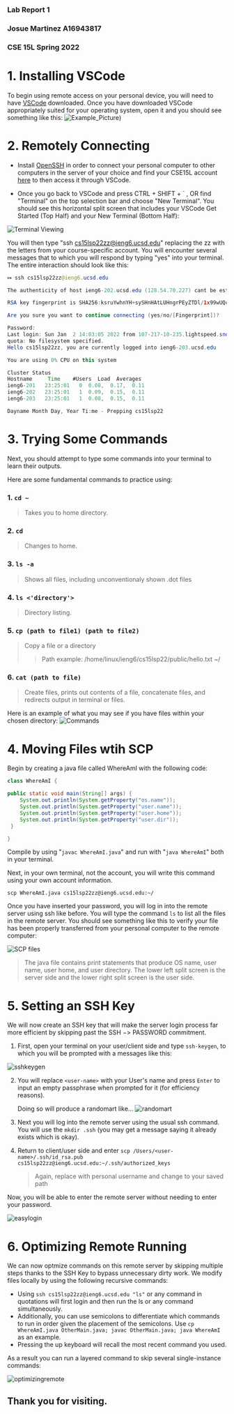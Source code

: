 ### Lab Report 1
### Josue Martinez A16943817
### CSE 15L Spring 2022

# 1.  Installing VSCode 

To begin using remote access on your personal device, you will need to have [VSCode](https://code.visualstudio.com/) downloaded. Once you have downloaded VSCode appropriately suited for your operating system, open it and you should see something like this: ![Example_Picture](/R1images/Example_Picture.png))

# 2. Remotely Connecting

+ Install [OpenSSH](https://docs.microsoft.com/en-us/windows-server/administration/openssh/openssh_install_firstuse) in order to connect your personal computer to other computers in the server of your choice and find your CSE15L account [here](https://sdacs.ucsd.edu/~icc/index.php) to then access it through VSCode.


+ Once you go back to VSCode and press CTRL + SHIFT + ` , OR  find "Terminal" on the top selection bar and choose "New Terminal". You should see this horizontal split screen that includes your VSCode Get Started (Top Half) and your New Terminal (Bottom Half):

![Terminal Viewing](/R1images/getstarted.png)

You will then type "ssh cs15lsp22zz@ieng6.ucsd.edu" replacing the zz with the letters from your course-specific account. You will encounter several messages that to which you will respond by typing "yes" into your terminal. The entire interaction should look like this: 
```java
⤇ ssh cs15lsp22zz@ieng6.ucsd.edu

The authenticity of host ieng6-202.ucsd.edu (128.54.70.227) cant be established.

RSA key fingerprint is SHA256:ksruYwhnYH+sySHnHAtLUHngrPEyZTDl/1x99wUQcec.

Are you sure you want to continue connecting (yes/no/[Fingerprint])?

Password:
Last login: Sun Jan  2 14:03:05 2022 from 107-217-10-235.lightspeed.sndgca.sbcglobal.net
quota: No filesystem specified.
Hello cs15lsp22zz, you are currently logged into ieng6-203.ucsd.edu

You are using 0% CPU on this system

Cluster Status
Hostname     Time    #Users  Load  Averages  
ieng6-201   23:25:01   0  0.08,  0.17,  0.11
ieng6-202   23:25:01   1  0.09,  0.15,  0.11
ieng6-203   23:25:01   1  0.08,  0.15,  0.11

Dayname Month Day, Year Ti:me - Prepping cs15lsp22
```

# 3. Trying Some Commands 
Next, you should attempt to type some commands into your terminal to learn their outputs. 

Here are some fundamental commands to practice using:

###    **1. `cd ~`**
> Takes you to home directory.

###    **2. `cd`**
> Changes to home.


###    **3. `ls -a`**
> Shows all files, including unconventionaly shown .dot files


###    **4. `ls <'directory'>`**
> Directory listing. 


###    **5. `cp (path to file1) (path to file2)`**
> Copy a file or a directory
>> Path example: /home/linux/ieng6/cs15lsp22/public/hello.txt ~/


###    **6. `cat (path to file)`**
> Create files, prints out contents of a file, concatenate files, and redirects output in terminal or files.

Here is an example of what you may see if you have files within your chosen directory: 
![Commands](/R1images/Commands.png)
# 4. Moving Files wtih SCP
Begin by creating a java file called WhereAmI with the following code: 

```java
class WhereAmI {

public static void main(String[] args) {
    System.out.println(System.getProperty("os.name"));
    System.out.println(System.getProperty("user.name"));
    System.out.println(System.getProperty("user.home"));
    System.out.println(System.getProperty("user.dir"));
 }

}
```
Compile by using "`javac WhereAmI.java`" and run with "`java WhereAmI`" both in your terminal.

Next, in your own terminal, not the account, you will write this command using your own account information. 

`scp WhereAmI.java cs15lsp22zz@ieng6.ucsd.edu:~/`

Once you have inserted your password, you will log in into the remote server using ssh like before. You will type the command `ls` to list all the files in the remote server. You should see something like this to verify your file has been properly transferred from your personal computer to the remote computer:

![SCP files](/R1images/scpfiles.png)

> The java file contains print statements that produce OS name, user name, user home, and user directory. The lower left split screen is the server side and the lower right split screen is the user side.



# 5. Setting an SSH Key
We will now create an SSH key that will make the server login process far more efficient by skipping past the SSH $->$ PASSWORD commitment. 

1. First, open your terminal on your user/client side and type `ssh-keygen`, to which you will be prompted with a messages like this:

![sshkeygen](/R1images/sshkeygen.png)

2. You will replace `<user-name>` with your User's name and press `Enter` to input an empty passphrase when prompted for it (for efficiency reasons).

    Doing so will produce a randomart like... ![randomart](/R1images/randomart.png)

3. Next you will log into the remote server using the usual ssh command. You will use the `mkdir .ssh` (you may get a message saying it already exists which is okay).

4. Return to client/user side and enter `scp /Users/<user-name>/.ssh/id_rsa.pub cs15lsp22zz@ieng6.ucsd.edu:~/.ssh/authorized_keys`
    > Again, replace with personal username and change to your saved path

Now, you will be able to enter the remote server without needing to enter your password. 

![easylogin](/R1images/easylogin.png)


# 6. Optimizing Remote Running
We can now optmize commands on this remote server by skipping multiple steps thanks to the SSH Key to bypass unnecessary dirty work. We modify files locally by using the following recursive commands:

+ Using `ssh cs15lsp22zz@ieng6.ucsd.edu "ls"` or any command in quotations will first login and then run the ls or any command simultaneously. 
+ Additionally, you can use semicolons to differentiate which commands to run in order given the placement of the semicolons. Use `cp WhereAmI.java OtherMain.java; javac OtherMain.java; java WhereAmI` as an example.
+ Pressing the up keyboard will recall the most recent command you used. 

As a result you can run a layered command to skip several single-instance commands:

![optimizingremote](/R1images/optimizingremote.png)

## Thank you for visiting.

